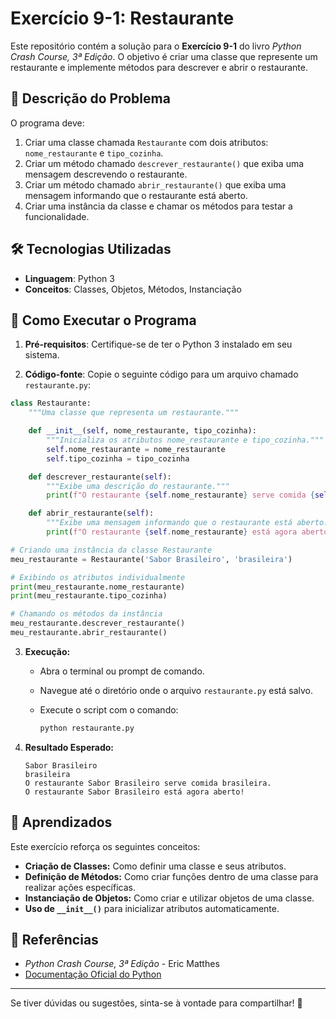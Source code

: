 # Exercício 9-1: Restaurante

Este repositório contém a solução para o **Exercício 9-1** do livro *Python Crash Course, 3ª Edição*. O objetivo é criar uma classe que represente um restaurante e implemente métodos para descrever e abrir o restaurante.

## 📌 Descrição do Problema
O programa deve:
1. Criar uma classe chamada `Restaurante` com dois atributos: `nome_restaurante` e `tipo_cozinha`.
2. Criar um método chamado `descrever_restaurante()` que exiba uma mensagem descrevendo o restaurante.
3. Criar um método chamado `abrir_restaurante()` que exiba uma mensagem informando que o restaurante está aberto.
4. Criar uma instância da classe e chamar os métodos para testar a funcionalidade.

## 🛠 Tecnologias Utilizadas
- **Linguagem**: Python 3
- **Conceitos**: Classes, Objetos, Métodos, Instanciação

## 🚀 Como Executar o Programa

1. **Pré-requisitos**: Certifique-se de ter o Python 3 instalado em seu sistema.

2. **Código-fonte**: Copie o seguinte código para um arquivo chamado `restaurante.py`:

```python
class Restaurante:
    """Uma classe que representa um restaurante."""

    def __init__(self, nome_restaurante, tipo_cozinha):
        """Inicializa os atributos nome_restaurante e tipo_cozinha."""
        self.nome_restaurante = nome_restaurante
        self.tipo_cozinha = tipo_cozinha

    def descrever_restaurante(self):
        """Exibe uma descrição do restaurante."""
        print(f"O restaurante {self.nome_restaurante} serve comida {self.tipo_cozinha}.")

    def abrir_restaurante(self):
        """Exibe uma mensagem informando que o restaurante está aberto."""
        print(f"O restaurante {self.nome_restaurante} está agora aberto!")

# Criando uma instância da classe Restaurante
meu_restaurante = Restaurante('Sabor Brasileiro', 'brasileira')

# Exibindo os atributos individualmente
print(meu_restaurante.nome_restaurante)
print(meu_restaurante.tipo_cozinha)

# Chamando os métodos da instância
meu_restaurante.descrever_restaurante()
meu_restaurante.abrir_restaurante()
```

3. **Execução:**
   - Abra o terminal ou prompt de comando.
   - Navegue até o diretório onde o arquivo `restaurante.py` está salvo.
   - Execute o script com o comando:

     ```sh
     python restaurante.py
     ```

4. **Resultado Esperado:**
   ```
   Sabor Brasileiro
   brasileira
   O restaurante Sabor Brasileiro serve comida brasileira.
   O restaurante Sabor Brasileiro está agora aberto!
   ```

## 🎯 Aprendizados

Este exercício reforça os seguintes conceitos:

- **Criação de Classes:** Como definir uma classe e seus atributos.
- **Definição de Métodos:** Como criar funções dentro de uma classe para realizar ações específicas.
- **Instanciação de Objetos:** Como criar e utilizar objetos de uma classe.
- **Uso de `__init__()`** para inicializar atributos automaticamente.

## 📌 Referências
- *Python Crash Course, 3ª Edição* - Eric Matthes
- [Documentação Oficial do Python](https://docs.python.org/3/)

---
Se tiver dúvidas ou sugestões, sinta-se à vontade para compartilhar! 🚀
